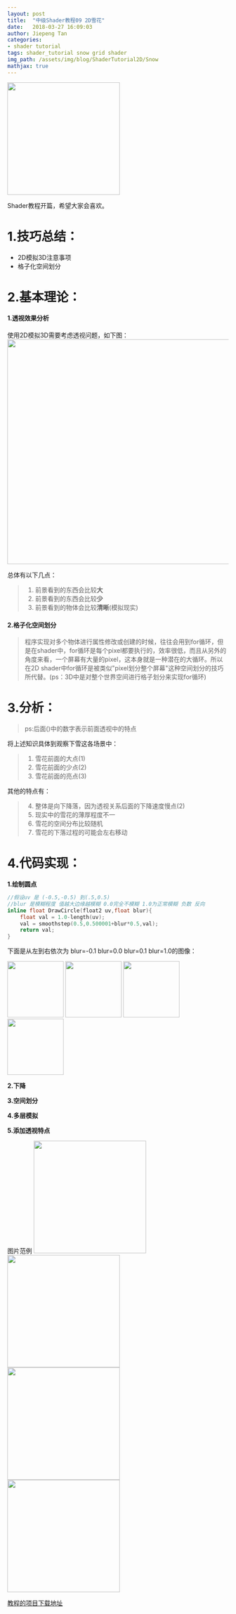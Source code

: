 ```yaml
---
layout: post
title:  "中级Shader教程09 2D雪花"
date:   2018-03-27 16:09:03
author: Jiepeng Tan
categories: 
- shader tutorial
tags: shader_tutorial snow grid shader
img_path: /assets/img/blog/ShaderTutorial2D/Snow
mathjax: true
---
```

<img src="http://127.0.0.1:4000/assets/img/blog/ShaderTutorial2D/Snow/snow.gif" width="256">

Shader教程开篇，希望大家会喜欢。



# 1.技巧总结：

 - 2D模拟3D注意事项
 - 格子化空间划分 

# 2.基本理论：
#### 1.**透视效果分析**

使用2D模拟3D需要考虑透视问题，如下图：
<img src="https://jiepengtan.github.io/assets/img/blog/ShaderTutorial2D/Snow/perspective.jpg" width="512">

总体有以下几点：

>1. 前景看到的东西会比较**大** 
>2. 前景看到的东西会比较**少** 
>3. 前景看到的物体会比较**清晰**(模拟现实)


#### 2.**格子化空间划分**

>程序实现对多个物体进行属性修改或创建的时候，往往会用到for循环，但是在shader中，for循环是每个pixel都要执行的，效率很低，而且从另外的角度来看，一个屏幕有大量的pixel，这本身就是一种潜在的大循环。所以在2D shader中for循环是被类似"pixel划分整个屏幕"这种空间划分的技巧所代替。(ps：3D中是对整个世界空间进行格子划分来实现for循环)

# 3.分析：
>ps:后面()中的数字表示前面透视中的特点

将上述知识具体到观察下雪这各场景中：
>1. 雪花前面的大点(1)
>2. 雪花前面的少点(2)
>3. 雪花前面的亮点(3)

其他的特点有：
>4. 整体是向下降落，因为透视关系后面的下降速度慢点(2)
>5. 现实中的雪花的薄厚程度不一
>6. 雪花的空间分布比较随机
>7. 雪花的下落过程的可能会左右移动

# 4.代码实现：

**1.绘制圆点**
```c
//假设uv 是 (-0.5,-0.5) 到(.5,0.5)
//blur 是模糊程度 值越大边缘越模糊 0.0完全不模糊 1.0为正常模糊 负数 反向
inline float DrawCircle(float2 uv,float blur){
	float val = 1.0-length(uv);
	val = smoothstep(0.5,0.500001+blur*0.5,val);
	return val;
}
```

下面是从左到右依次为 blur=-0.1   blur=0.0   blur=0.1  blur=1.0的图像：

<img src="http://127.0.0.1:4000/assets/img/blog/ShaderTutorial2D/BaseMath/circle-01.jpg" width="128">   <img src="http://127.0.0.1:4000/assets/img/blog/ShaderTutorial2D/BaseMath/circle00.jpg" width="128">     <img src="http://127.0.0.1:4000/assets/img/blog/ShaderTutorial2D/BaseMath/circle01.jpg" width="128">  <img src="http://127.0.0.1:4000/assets/img/blog/ShaderTutorial2D/BaseMath/circle10.jpg" width="128">          


**2.下降**

**3.空间划分**

**4.多层模拟**

**5.添加透视特点**


图片范例
<img src="http://127.0.0.1:4000/assets/img/blog/ShaderTutorial2D/Snow/grid01.jpg" width="256">
<img src="http://127.0.0.1:4000/assets/img/blog/ShaderTutorial2D/Snow/grid02.jpg" width="256">
<img src="http://127.0.0.1:4000/assets/img/blog/ShaderTutorial2D/Snow/grid03.jpg" width="256">
<img src="http://127.0.0.1:4000/assets/img/blog/ShaderTutorial2D/Snow/snow.gif" width="256">

[教程的项目下载地址][1]

  [1]: https://github.com/JiepengTan/FishManShaderTutorial